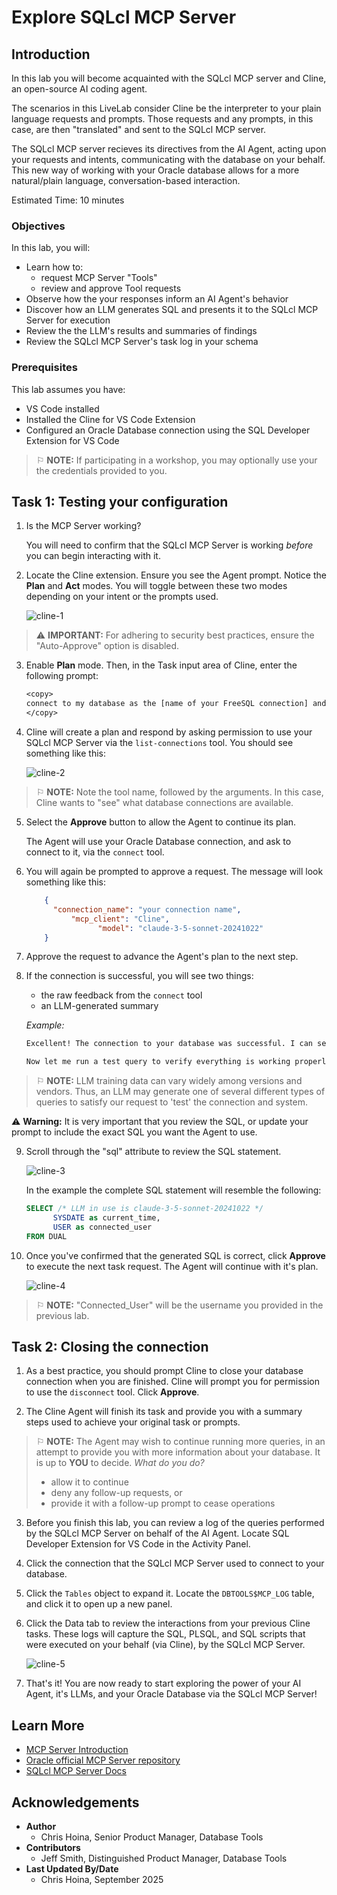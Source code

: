 # Explore SQLcl MCP Server

## Introduction

In this lab you will become acquainted with the SQLcl MCP server and Cline, an open-source AI coding agent. 

The scenarios in this LiveLab consider Cline be the interpreter to your plain language requests and prompts. Those requests and any prompts, in this case, are then "translated" and sent to the SQLcl MCP server. 

The SQLcl MCP server recieves its directives from the AI Agent, acting upon your requests and intents, communicating with the database on your behalf. This new way of working with your Oracle database allows for a more natural/plain language, conversation-based interaction.

Estimated Time: 10 minutes

### Objectives

In this lab, you will:
* Learn how to:
  - request MCP Server "Tools"
  - review and approve Tool requests
* Observe how the your responses inform an AI Agent's behavior
* Discover how an LLM generates SQL and presents it to the SQLcl MCP Server for execution
* Review the the LLM's results and summaries of findings 
* Review the SQLcl MCP Server's task log in your schema 

### Prerequisites 

This lab assumes you have:
* VS Code installed
* Installed the Cline for VS Code Extension
* Configured an Oracle Database connection using the SQL Developer Extension for VS Code 

<p></p>

> &#9872; **NOTE:** If participating in a workshop, you may optionally use your the credentials provided to you.

## Task 1: Testing your configuration

1. Is the MCP Server working?

   You will need to confirm that the SQLcl MCP Server is working *before* you can begin interacting with it. 

2. Locate the Cline extension. Ensure you see the Agent prompt. Notice the **Plan** and **Act** modes. You will toggle between these two modes depending on your intent or the prompts used. 

   ![cline-1](./images/lab-3/cline-1.png " " )

<p></p>

> &#9888; **IMPORTANT:** For adhering to security best practices, ensure the "Auto-Approve" option is disabled.

<p></p>
 
<!-- You will ask (via a prompt) the Agent (Cline)  to complete a task. The Agent will see that it needs to use one or more tools from our MCP Server to accomplish said task.

It will prompt you for permission to use the tool. You will review the request, and approve (or deny!) it as appropriate. 

The Agent via the configured LLM, will generate SQL as necessary, and prompt you to run it via the run-sql tool, where you will again review it for accuracy, saftey, and performance, and then approve it. 

The results will be analyzed by the LLM and summarized.

When you are done, you will inspect the MCP logging table in your schema to see what has happened in the database, via our MCP Server. -->
  
3. Enable **Plan** mode. Then, in the Task input area of Cline, enter the following prompt:

    ```txt
    <copy>
    connect to my database as the [name of your FreeSQL connection] and run a test query to make sure everything is working as expected
    </copy>
    ```

4. Cline will create a plan and respond by asking permission to use your SQLcl MCP Server via the `list-connections` tool. You should see something like this:

   ![cline-2](./images/lab-3/cline-2.png " ")

> &#9872; **NOTE:** Note the tool name, followed by the arguments. In this case, Cline wants to "see" what database connections are available.

5. Select the **Approve** button to allow the Agent to continue its plan. 

   The Agent will use your Oracle Database connection, and ask to connect to it, via the `connect` tool. 

6. You will again be prompted to approve a request. The message will look something like this: 

    ```json
        {
          "connection_name": "your connection name",
              "mcp_client": "Cline",
                    "model": "claude-3-5-sonnet-20241022"
        }
    ```

7. Approve the request to advance the Agent's plan to the next step.

8. If the connection is successful, you will see two things:

   - the raw feedback from the `connect` tool
   - an LLM-generated summary

   *Example:*

     ```txt
     Excellent! The connection to your database was successful. I can see we're connected to Oracle Database 23.0.0.0.0 in READ WRITE mode with AL32UTF8 character set.
    
     Now let me run a test query to verify everything is working properly. I'll start with a simple query to check the current database time:
     ```

> &#9872; **NOTE:** LLM training data can vary widely among versions and vendors. Thus, an LLM may generate one of several different types of queries to satisfy our request to 'test' the connection and system. 

&#9888; **Warning:** It is very important that you review the SQL, or update your prompt to include the exact SQL you want the Agent to use.

<p></p>

9. Scroll through the "sql" attribute to review the SQL statement. 

   ![cline-3](./images/lab-3/cline-3.png " ")

   In the example the complete SQL statement will resemble the following:

    ```sql
    SELECT /* LLM in use is claude-3-5-sonnet-20241022 */
          SYSDATE as current_time,
          USER as connected_user
    FROM DUAL
    ```

10. Once you've confirmed that the generated SQL is correct, click **Approve** to execute the next task request. The Agent will continue with it's plan.

      <!-- The *run-sql* tool returns query results as CSV, and in the Cline panel, you can see the 'Plain Text' response, followed by the Agent's interpretation of those results.  --> 

      <!-- Think we should omit this ^^, unless we want to show an example flow. -->

      ![cline-4](./images/lab-3/cline-4.png " ")

> &#9872; **NOTE:** "Connected_User" will be the username you provided in the previous lab. 

## Task 2: Closing the connection

1. As a best practice, you should prompt Cline to close your database connection when you are finished. Cline will prompt you for permission to use the `disconnect` tool. Click **Approve**.

2. The Cline Agent will finish its task and provide you with a summary steps used to achieve your original task or prompts.

> &#9872; **NOTE:** The Agent may wish to continue running more queries, in an attempt to provide you with more information about your database. It is up to **YOU** to decide. *What do you do?*
> - allow it to continue
> - deny any follow-up requests, or 
> - provide it with a follow-up prompt to cease operations

<p></p>

3. Before you finish this lab, you can review a log of the queries performed by the SQLcl MCP Server on behalf of the AI Agent. Locate SQL Developer Extension for VS Code in the Activity Panel.

4. Click the connection that the SQLcl MCP Server used to connect to your database.

5. Click the `Tables` object to expand it. Locate the `DBTOOLS$MCP_LOG` table, and click it to open up a new panel. 

6. Click the Data tab to review the interactions from your previous Cline tasks. These logs will capture the SQL, PLSQL, and SQL scripts that were executed on your behalf (via Cline), by the SQLcl MCP Server.

   ![cline-5](./images/lab-3/cline-5.png " ")

7. That's it! You are now ready to start exploring the power of your AI Agent, it's LLMs, and your Oracle Database via the SQLcl MCP Server!

## Learn More

* [MCP Server Introduction](https://blogs.oracle.com/database/post/introducing-mcp-server-for-oracle-database) 
* [Oracle official MCP Server repository](https://github.com/oracle/mcp/tree/main)
* [SQLcl MCP Server Docs](https://docs.oracle.com/en/database/oracle/sql-developer-command-line/25.2/sqcug/using-oracle-sqlcl-mcp-server.html)

## Acknowledgements

* **Author**<ul><li>Chris Hoina, Senior Product Manager, Database Tools</li></ul>
* **Contributors**<ul><li>Jeff Smith, Distinguished Product Manager, Database Tools</li></ul>
* **Last Updated By/Date**<ul><li>Chris Hoina, September 2025</li></ul>

